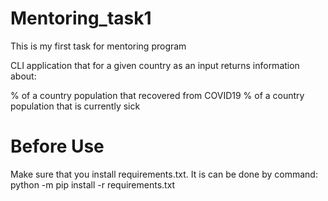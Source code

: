 # Mentoring_task1

This is my first task for mentoring program

CLI application that for a given country as an input returns information about:

% of a country population that recovered from COVID19
% of a country population that is currently sick

# Before Use
Make sure that you install requirements.txt. It is can be done by command:
python -m pip install -r requirements.txt
